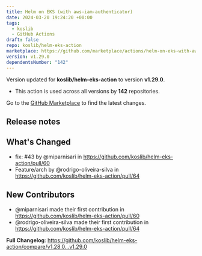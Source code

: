 ```yaml
---
title: Helm on EKS (with aws-iam-authenticator)
date: 2024-03-20 19:24:20 +00:00
tags:
  - koslib
  - GitHub Actions
draft: false
repo: koslib/helm-eks-action
marketplace: https://github.com/marketplace/actions/helm-on-eks-with-aws-iam-authenticator
version: v1.29.0
dependentsNumber: "142"
---
```



Version updated for **koslib/helm-eks-action** to version **v1.29.0**.
- This action is used across all versions by **142** repositories.

Go to the [GitHub Marketplace](https://github.com/marketplace/actions/helm-on-eks-with-aws-iam-authenticator) to find the latest changes.

## Release notes

## What's Changed
* fix: #43 by @miparnisari in https://github.com/koslib/helm-eks-action/pull/60
* Feature/arch by @rodrigo-oliveira-silva in https://github.com/koslib/helm-eks-action/pull/64

## New Contributors
* @miparnisari made their first contribution in https://github.com/koslib/helm-eks-action/pull/60
* @rodrigo-oliveira-silva made their first contribution in https://github.com/koslib/helm-eks-action/pull/64

**Full Changelog**: https://github.com/koslib/helm-eks-action/compare/v1.28.0...v1.29.0
